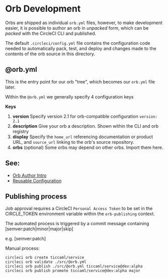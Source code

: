 # Orb Development

Orbs are shipped as individual `orb.yml` files, however, to make development easier, it is possible to author an orb in _unpacked_ form, which can be _packed_ with the CircleCI CLI and published.

The default `.circleci/config.yml` file contains the configuration code needed to automatically pack, test, and deploy and changes made to the contents of the orb source in this directory.

## @orb.yml

This is the entry point for our orb "tree", which becomes our `orb.yml` file later.

Within the `@orb.yml` we generally specify 4 configuration keys

**Keys**
1. **version**
    Specify version 2.1 for orb-compatible configuration `version: 2.1`
2. **description**
    Give your orb a description. Shown within the CLI and orb registry
3. **display**
    Specify the `home_url` referencing documentation or product URL, and `source_url` linking to the orb's source repository.
4. **orbs**
    (optional) Some orbs may depend on other orbs. Import them here.

## See:
 - [Orb Author Intro](https://circleci.com/docs/2.0/orb-author-intro/#section=configuration)
 - [Reusable Configuration](https://circleci.com/docs/2.0/reusing-config)

## Publishing process

Job approval requires a CircleCI  `Personal Access Token` to be set in the CIRCLE_TOKEN environment variable within the `orb-publishing` context.

The automated process is triggered by a commit message containing [semver:patch|minor|major|skip]

e.g. [semver:patch]

Manual process:

    circleci orb create ticcaml/service
    circleci orb validate ./src/@orb.yml
    circleci orb publish ./src/@orb.yml ticcaml/service@dev:alpha
    circleci orb publish promote ticcaml/service@dev:alpha major
    
    